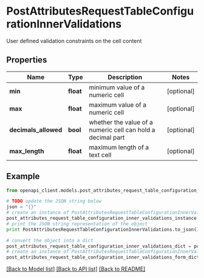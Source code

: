 # PostAttributesRequestTableConfigurationInnerValidations

User defined validation constraints on the cell content

## Properties
Name | Type | Description | Notes
------------ | ------------- | ------------- | -------------
**min** | **float** | minimum value of a numeric cell | [optional] 
**max** | **float** | maximum value of a numeric cell | [optional] 
**decimals_allowed** | **bool** | whether the value of a numeric cell can hold a decimal part | [optional] 
**max_length** | **float** | maximum length of a text cell | [optional] 

## Example

```python
from openapi_client.models.post_attributes_request_table_configuration_inner_validations import PostAttributesRequestTableConfigurationInnerValidations

# TODO update the JSON string below
json = "{}"
# create an instance of PostAttributesRequestTableConfigurationInnerValidations from a JSON string
post_attributes_request_table_configuration_inner_validations_instance = PostAttributesRequestTableConfigurationInnerValidations.from_json(json)
# print the JSON string representation of the object
print PostAttributesRequestTableConfigurationInnerValidations.to_json()

# convert the object into a dict
post_attributes_request_table_configuration_inner_validations_dict = post_attributes_request_table_configuration_inner_validations_instance.to_dict()
# create an instance of PostAttributesRequestTableConfigurationInnerValidations from a dict
post_attributes_request_table_configuration_inner_validations_form_dict = post_attributes_request_table_configuration_inner_validations.from_dict(post_attributes_request_table_configuration_inner_validations_dict)
```
[[Back to Model list]](../README.md#documentation-for-models) [[Back to API list]](../README.md#documentation-for-api-endpoints) [[Back to README]](../README.md)


